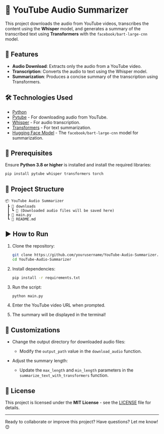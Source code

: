 
# 🎥 YouTube Audio Summarizer  

This project downloads the audio from YouTube videos, transcribes the content using the **Whisper** model, and generates a summary of the transcribed text using **Transformers** with the `facebook/bart-large-cnn` model.  

## 🚀 Features  

- **Audio Download**: Extracts only the audio from a YouTube video.  
- **Transcription**: Converts the audio to text using the Whisper model.  
- **Summarization**: Produces a concise summary of the transcription using Transformers.  

## 🛠️ Technologies Used  

- [Python](https://www.python.org/)  
- [Pytube](https://pytube.io/) - For downloading audio from YouTube.  
- [Whisper](https://github.com/openai/whisper) - For audio transcription.  
- [Transformers](https://huggingface.co/transformers/) - For text summarization.  
- [Hugging Face Model](https://huggingface.co/facebook/bart-large-cnn) - The `facebook/bart-large-cnn` model for summarization.  

## 📝 Prerequisites  

Ensure **Python 3.8 or higher** is installed and install the required libraries:  

```bash  
pip install pytube whisper transformers torch  
```  

## 📂 Project Structure  

```  
📦 YouTube Audio Summarizer  
 ┣ 📂 downloads  
 ┃ ┗ 📜 (Downloaded audio files will be saved here)  
 ┣ 📜 main.py  
 ┗ 📜 README.md  
```  

## ▶️ How to Run  

1. Clone the repository:  
   ```bash  
   git clone https://github.com/yourusername/YouTube-Audio-Summarizer.git  
   cd YouTube-Audio-Summarizer  
   ```  

2. Install dependencies:  
   ```bash  
   pip install -r requirements.txt  
   ```  

3. Run the script:  
   ```bash  
   python main.py  
   ```  

4. Enter the YouTube video URL when prompted.  

5. The summary will be displayed in the terminal!  

## 🔧 Customizations  

- Change the output directory for downloaded audio files:  
  - Modify the `output_path` value in the `download_audio` function.  

- Adjust the summary length:  
  - Update the `max_length` and `min_length` parameters in the `summarize_text_with_transformers` function.  

## 📜 License  

This project is licensed under the **MIT License** - see the [LICENSE](LICENSE) file for details.  

---

Ready to collaborate or improve this project? Have questions? Let me know! 😊

